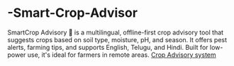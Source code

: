 # -Smart-Crop-Advisor
SmartCrop Advisory 🌱 is a multilingual, offline-first crop advisory tool that suggests crops based on soil type, moisture, pH, and season. It offers pest alerts, farming tips, and supports English, Telugu, and Hindi. Built for low-power use, it's ideal for farmers in remote areas.
[Crop Advisory system](https://llamacoder.together.ai/share/v2/zXxOehzYQLMBcbZR)
